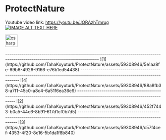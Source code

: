 # ProtectNature

Youtube video link: https://youtu.be/JQRAzhTmrug
[![IMAGE ALT TEXT HERE](https://img.youtube.com/vi/YOUTUBE_VIDEO_ID_HERE/0.jpg)](https://youtu.be/JQRAzhTmrug)
<p align="left"> 
  <a href="https://youtu.be/JQRAzhTmrug" target="_blank" rel="noreferrer"> <img src="https://i.ytimg.com/vi//default.jpg" alt="csharp" width="40" height="40"/>
  </a> </p>
-----------------------------------------------------------------------------------------------------------------------------
![1](https://github.com/TahaKoyuturk/ProtectNature/assets/59308946/5e1aa8fe-69b6-4926-9166-e76b1ed54438)
-----------------------------------------------------------------------------------------------------------------------------
![4](https://github.com/TahaKoyuturk/ProtectNature/assets/59308946/88a8fb38-a7f1-45c0-a8c4-6a51f6ea36e9)
-----------------------------------------------------------------------------------------------------------------------------
![2](https://github.com/TahaKoyuturk/ProtectNature/assets/59308946/452f7443-b0a5-44c6-8b91-617d1cf0b7d5)
-----------------------------------------------------------------------------------------------------------------------------
![3](https://github.com/TahaKoyuturk/ProtectNature/assets/59308946/c57f4cef-4353-4f20-8c16-5b1da1f8b840)

